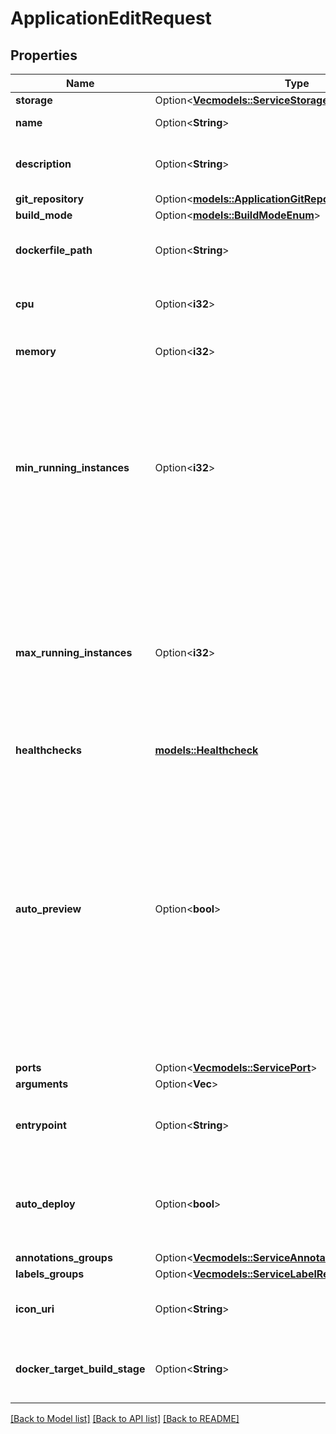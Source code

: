# ApplicationEditRequest

## Properties

Name | Type | Description | Notes
------------ | ------------- | ------------- | -------------
**storage** | Option<[**Vec<models::ServiceStorageRequestStorageInner>**](ServiceStorageRequest_storage_inner.md)> |  | [optional]
**name** | Option<**String**> | name is case insensitive | [optional]
**description** | Option<**String**> | give a description to this application | [optional]
**git_repository** | Option<[**models::ApplicationGitRepositoryRequest**](ApplicationGitRepositoryRequest.md)> |  | [optional]
**build_mode** | Option<[**models::BuildModeEnum**](BuildModeEnum.md)> |  | [optional]
**dockerfile_path** | Option<**String**> | The path of the associated Dockerfile | [optional]
**cpu** | Option<**i32**> | unit is millicores (m). 1000m = 1 cpu | [optional][default to 500]
**memory** | Option<**i32**> | unit is MB. 1024 MB = 1GB | [optional][default to 512]
**min_running_instances** | Option<**i32**> | Minimum number of instances running. This resource auto-scale based on the CPU and Memory consumption. Note: 0 means that there is no application running.  | [optional][default to 1]
**max_running_instances** | Option<**i32**> | Maximum number of instances running. This resource auto-scale based on the CPU and Memory consumption. Note: -1 means that there is no limit.  | [optional][default to 1]
**healthchecks** | [**models::Healthcheck**](Healthcheck.md) |  | 
**auto_preview** | Option<**bool**> | Specify if the environment preview option is activated or not for this application.   If activated, a preview environment will be automatically cloned at each pull request.   If not specified, it takes the value of the `auto_preview` property from the associated environment.  | [optional][default to true]
**ports** | Option<[**Vec<models::ServicePort>**](ServicePort.md)> |  | [optional]
**arguments** | Option<**Vec<String>**> |  | [optional]
**entrypoint** | Option<**String**> | optional entrypoint when launching container | [optional]
**auto_deploy** | Option<**bool**> | Specify if the application will be automatically updated after receiving a new commit. | [optional]
**annotations_groups** | Option<[**Vec<models::ServiceAnnotationRequest>**](ServiceAnnotationRequest.md)> |  | [optional]
**labels_groups** | Option<[**Vec<models::ServiceLabelRequest>**](ServiceLabelRequest.md)> |  | [optional]
**icon_uri** | Option<**String**> | Icon URI representing the application. | [optional]
**docker_target_build_stage** | Option<**String**> | The target build stage in the Dockerfile to build | [optional]

[[Back to Model list]](../README.md#documentation-for-models) [[Back to API list]](../README.md#documentation-for-api-endpoints) [[Back to README]](../README.md)


